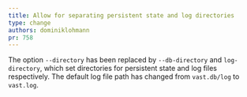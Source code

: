 ```yaml
---
title: Allow for separating persistent state and log directories
type: change
authors: dominiklohmann
pr: 758
---
```


The option `--directory` has been replaced by `--db-directory` and
`log-directory`, which set directories for persistent state and log files
respectively. The default log file path has changed from `vast.db/log` to
`vast.log`.
